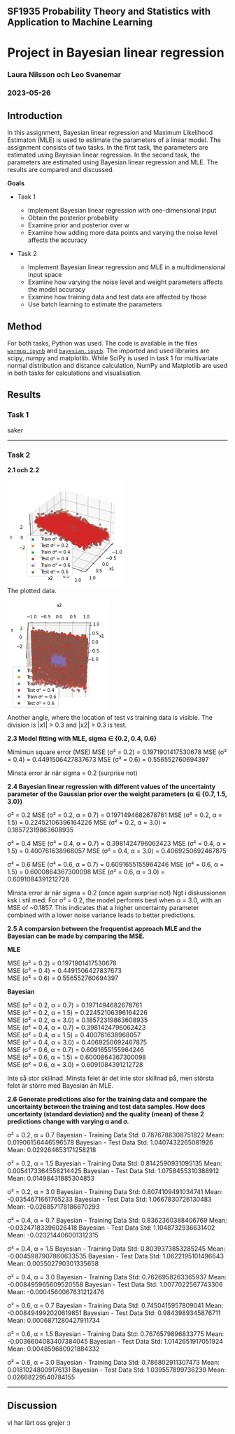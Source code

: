 ## SF1935 Probability Theory and Statistics with Application to Machine Learning
# Project in Bayesian linear regression
### Laura Nilsson och Leo Svanemar 
### 2023-05-26


## Introduction
In this assignment, Bayesian linear regression and Maximum Likelihood Estimaton (MLE) is used to estimate the parameters of a linear model. The assignment consists of two tasks. In the first task, the parameters are estimated using Bayesian linear regression. In the second task, the parameters are estimated using Bayesian linear regression and MLE. The results are compared and discussed.

**Goals**

- Task 1
  - Implement Bayesian linear regression with one-dimensional input
  - Obtain the posterior probability
  - Examine prior and posterior over w
  - Examine how adding more data points and varying the noise level affects the accuracy

- Task 2
  - Implement Bayesian linear regression and MLE in a multidimensional input space
  - Examine how varying the noise level and weight parameters affects the model accuracy
  - Examine how training data and test data are affected by those
  - Use batch learning to estimate the parameters



## Method
For both tasks, Python was used. The code is available in the files [`warmup.ipynb`](https://github.com/laurani02/bayesian-project/blob/main/warmup.ipynb) and [`bayesian.ipynb`](https://github.com/laurani02/bayesian-project/blob/main/bayesian.ipynb). The imported and used libraries are scipy, numpy and matplotlib. While SciPy is used in task 1 for multivariate normal distribution and distance calculation, NumPy and Matplotlib are used in both tasks for calculations and visualisation.

## Results


### Task 1

saker

____

### Task 2


**2.1 och 2.2**  
  
![The plotted data](plot1.png)  
The plotted data. 
  
![Another angle, where the location of test vs training data is visible ](plot2.png)   
Another angle, where the location of test vs training data is visible. The division is |x1| > 0.3 and |x2| > 0.3 is test.

**2.3 Model fitting with MLE, sigma ∈ {0.2, 0.4, 0.6}**


Mimimun square error (MSE)
MSE (σ² = 0.2) = 0.1971901417530678
MSE (σ² = 0.4) = 0.4491506427837673
MSE (σ² = 0.6) = 0.556552760694397

Minsta error är när sigma = 0.2 (surprise not)

**2.4 Bayesian linear regression with different values of the uncertainty parameter of the Gaussian prior over the weight parameters (α ∈ {0.7, 1.5, 3.0})**
  
σ² = 0.2
MSE (σ² = 0.2, α = 0.7) = 0.1971494682678761
MSE (σ² = 0.2, α = 1.5) = 0.22452106396164226
MSE (σ² = 0.2, α = 3.0) = 0.18572319863608935
  
σ² = 0.4
MSE (σ² = 0.4, α = 0.7) = 0.3981424796062423
MSE (σ² = 0.4, α = 1.5) = 0.400761638968057
MSE (σ² = 0.4, α = 3.0) = 0.4069250692467875
  
σ² = 0.6
MSE (σ² = 0.6, α = 0.7) = 0.6091655155964246
MSE (σ² = 0.6, α = 1.5) = 0.6000864367300098
MSE (σ² = 0.6, α = 3.0) = 0.6091084391212728

Minsta error är när sigma = 0.2 (once again surprise not) 
Ngt i diskussionen ksk i stil med: For σ² = 0.2, the model performs best when α = 3.0, with an MSE of ~0.1857. This indicates that a higher uncertainty parameter combined with a lower noise variance leads to better predictions. 

**2.5 A comparsion between the frequentist approach MLE and the Bayesian can be made by comparing the MSE.**


**MLE**

MSE (σ² = 0.2) = 0.1971901417530678  
MSE (σ² = 0.4) = 0.4491506427837673  
MSE (σ² = 0.6) = 0.556552760694397  

**Bayesian**

MSE (σ² = 0.2, α = 0.7) = 0.1971494682678761  
MSE (σ² = 0.2, α = 1.5) = 0.22452106396164226  
MSE (σ² = 0.2, α = 3.0) = 0.18572319863608935  
MSE (σ² = 0.4, α = 0.7) = 0.3981424796062423  
MSE (σ² = 0.4, α = 1.5) = 0.400761638968057  
MSE (σ² = 0.4, α = 3.0) = 0.4069250692467875  
MSE (σ² = 0.6, α = 0.7) = 0.6091655155964246  
MSE (σ² = 0.6, α = 1.5) = 0.6000864367300098  
MSE (σ² = 0.6, α = 3.0) = 0.6091084391212728  
  
Inte så stor skillnad. 
Minsta felet är det inte stor skillnad på, men största felet är större med Bayesian än MLE.

**2.6 Generate predictions also for the training data and compare the uncertainty between the training and test data samples. How does uncertainty (standard deviation) and the quality (mean) of these 2 predictions change with varying α and σ.**

σ² = 0.2, α = 0.7
Bayesian - Training Data
Std: 0.7876788308751822
Mean: 0.01906156446596578
Bayesian - Test Data
Std: 1.0407432265081926
Mean: 0.029264653171258218

σ² = 0.2, α = 1.5
Bayesian - Training Data
Std: 0.8142590931095135
Mean: 0.0054173364556214425
Bayesian - Test Data
Std: 1.0758455310388912
Mean: 0.01498431885304853

σ² = 0.2, α = 3.0
Bayesian - Training Data
Std: 0.8074109491034741
Mean: -0.0354671661765233
Bayesian - Test Data
Std: 1.0667830726130483
Mean: -0.026857178186670293

σ² = 0.4, α = 0.7
Bayesian - Training Data
Std: 0.8362360388406769
Mean: -0.03247183396026418
Bayesian - Test Data
Std: 1.1048732936631402
Mean: -0.023214406001312315

σ² = 0.4, α = 1.5
Bayesian - Training Data
Std: 0.8039373853285245
Mean: -0.0045987907860633535
Bayesian - Test Data
Std: 1.0622195101496643
Mean: 0.005502790301335658

σ² = 0.4, α = 3.0
Bayesian - Training Data
Std: 0.7626958263365937
Mean: -0.008495965609520558
Bayesian - Test Data
Std: 1.0077022567743306
Mean: -0.0004560067631212476

σ² = 0.6, α = 0.7
Bayesian - Training Data
Std: 0.7450415957809041
Mean: -0.008494992020619851
Bayesian - Test Data
Std: 0.9843989345876711
Mean: 0.0006871280427911734

σ² = 0.6, α = 1.5
Bayesian - Training Data
Std: 0.7676579896833775
Mean: -0.0036604083407384045
Bayesian - Test Data
Std: 1.0142651917051924
Mean: 0.004859680921884332

σ² = 0.6, α = 3.0
Bayesian - Training Data
Std: 0.786802911307473
Mean: 0.01810248009176131
Bayesian - Test Data
Std: 1.039557899736239
Mean: 0.02668229540784155



____

## Discussion

vi har lärt oss grejer :)
